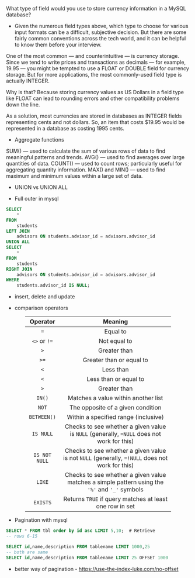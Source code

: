 What type of field would you use to store currency information in a MySQL database?

- Given the numerous field types above, which type to choose for various input formats can be a difficult, subjective decision. But there are some fairly common conventions across the tech world, and it can be helpful to know them before your interview.

One of the most common — and counterintuitive — is currency storage. Since we tend to write prices and transactions as decimals — for example, 19.95 — you might be tempted to use a FLOAT or DOUBLE field for currency storage. But for more applications, the most commonly-used field type is actually INTEGER.

Why is that? Because storing currency values as US Dollars in a field type like FLOAT can lead to rounding errors and other compatibility problems down the line.

As a solution, most currencies are stored in databases as INTEGER fields representing cents and not dollars. So, an item that costs $19.95 would be represented in a database as costing 1995 cents.

- Aggregate functions

SUM() — used to calculate the sum of various rows of data to find meaningful patterns and trends.
AVG() — used to find averages over large quantities of data.
COUNT() — used to count rows; particularly useful for aggregating quantity information.
MAX() and MIN() — used to find maximum and minimum values within a large set of data.

- UNION vs UNION ALL

- Full outer in mysql 

```sql
SELECT
	*
FROM 
	students
LEFT JOIN
	advisors ON students.advisor_id = advisors.advisor_id
UNION ALL
SELECT
	*
FROM
	students
RIGHT JOIN
	advisors ON students.advisor_id = advisors.advisor_id
WHERE
	students.advisor_id IS NULL;
```

- insert, delete and update

- comparison operators

<table class="table table-responsive table-striped" style="text-align: center; max-width: 400px; margin: 0 auto;">
  <thead>
    <tr>
      <th style="text-align: center;">Operator</th>
      <th style="text-align: center;">Meaning</th>
    </tr>
  </thead>
  <tbody>
    <tr>
      <td><code class=" language-sql"><span class="token operator">=</span></code></td>
      <td>Equal to</td>
    </tr>
    <tr>
      <td><code class=" language-sql"><span class="token operator">&lt;&gt;</span></code> or <code class=" language-sql"><span class="token operator">!=</span></code></td>
      <td>Not equal to</td>
    </tr>
    <tr>
      <td><code class=" language-sql"><span class="token operator">&gt;</span></code></td>
      <td>Greater than</td>
    </tr>
    <tr>
      <td><code class=" language-sql"><span class="token operator">&gt;=</span></code></td>
      <td>Greater than or equal to</td>
    </tr>
    <tr>
      <td><code class=" language-sql"><span class="token operator">&lt;</span></code></td>
      <td>Less than</td>
    </tr>
    <tr>
      <td><code class=" language-sql"><span class="token operator">&lt;</span></code></td>
      <td>Less than or equal to</td>
    </tr>
    <tr>
      <td><code class=" language-sql"><span class="token operator">&gt;</span></code></td>
      <td>Greater than</td>
    </tr>
    <tr>
      <td><code class=" language-sql"><span class="token operator">IN</span><span class="token punctuation">(</span><span class="token punctuation">)</span></code></td>
      <td>Matches a value within another list</td>
    </tr>
    <tr>
      <td><code class=" language-sql"><span class="token operator">NOT</span></code></td>
      <td>The opposite of a given condition</td>
    </tr>
    <tr>
      <td><code class=" language-sql"><span class="token operator">BETWEEN</span><span class="token punctuation">(</span><span class="token punctuation">)</span></code></td>
      <td>Within a specified range (inclusive)</td>
    </tr>
    <tr>
      <td><code class=" language-sql"><span class="token operator">IS</span> <span class="token boolean">NULL</span></code></td>
      <td>Checks to see whether a given value is <code class=" language-sql"><span class="token boolean">NULL</span></code> (generally, <code class=" language-sql"><span class="token operator">=</span><span class="token boolean">NULL</span></code> does not work for this)</td>
    </tr>
    <tr>
      <td><code class=" language-sql"><span class="token operator">IS</span> <span class="token operator">NOT</span> <span class="token boolean">NULL</span></code></td>
      <td>Checks to see whether a given value is not <code class=" language-sql"><span class="token boolean">NULL</span></code> (generally, <code class=" language-sql"><span class="token operator">=</span><span class="token operator">!</span><span class="token boolean">NULL</span></code> does not work for this)</td>
    </tr>
    <tr>
      <td><code class=" language-sql"><span class="token operator">LIKE</span></code></td>
      <td>Checks to see whether a given value matches a simple pattern using the <code class=" language-sql"><span class="token string">'%'</span></code> and <code class=" language-sql"><span class="token string">'_'</span></code> symbols</td>
    </tr>
    <tr>
      <td><code class=" language-sql"><span class="token keyword">EXISTS</span></code></td>
      <td>Returns <code class=" language-sql"><span class="token boolean">TRUE</span></code> if query matches at least one row in set</td>
    </tr>
  </tbody>
</table>

- Pagination with mysql

```sql
SELECT * FROM tbl order by id asc LIMIT 5,10;  # Retrieve 
-- rows 6-15

SELECT id,name,description FROM tablename LIMIT 1000,25
-- both are same
SELECT id,name,description FROM tablename LIMIT 25 OFFSET 1000
```

- better way of pagination - https://use-the-index-luke.com/no-offset